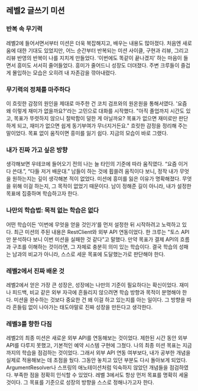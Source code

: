 ## 레벨2 글쓰기 미션

### 반복 속 무기력
레벨2에 들어서면서부터 미션은 더욱 복잡해지고, 배우는 내용도 많아졌다. 처음엔 새로움에 대한 기대도 있었지만,
어느 순간부터 반복되는 미션 사이클, 구현과 리뷰, 그리고 리뷰 반영의 반복이 나를 지치게 만들었다.
‘이번에도 똑같이 끝나겠지’ 하는 마음이 들면서 흥미도 서서히 줄어들었다. 흥미가 줄어드니 성장도 더뎌졌다.
주변 크루들이 즐겁게 몰입하는 모습은 오히려 내 자존감을 깎아내렸다.

### 무기력의 정체를 마주하다
이 흐릿한 감정의 원인을 제대로 마주한 건 코치 검프와의 원온원을 통해서였다.
'요즘 왜 이렇게 재미가 없을까요?'라는 고민으로 대화를 시작했다.
"아직 졸업까지 시간도 있고, 목표가 뚜렷하지 않으니 절박함이 덜한 게 아닐까요? 
목표가 없으면 재미로만 판단하게 되고, 재미가 없으면 쉽게 동기부여가 무너지거든요."
흐릿한 감정을 정리해 주는 말이었다. 목표 없이 움직이면 흥미를 잃기 쉽다. 지금의 모습이 바로 그랬다.

### 내가 진짜 가고 싶은 방향
생각해보면 우테코에 들어오기 전의 나는 늘 타인의 기준에 따라 움직였다.
“요즘 이거 다 쓴대.”, “다들 저거 배운대.” 남들이 하는 것에 휩쓸려 움직이다 보니, 
정작 내가 무엇을 원하는지는 깊이 생각해본 적이 없었다. 미션에 흥미를 잃은 이유가 명확해졌다. 
무엇을 위해 이걸 하는지, 그 목적이 없었기 때문이다. 남이 정해준 길이 아니라,
내가 설정한 목표에 집중하며 학습하고자 한다.

### 나만의 학습법: 목적 없는 학습은 없다
어떤 학습이든 ‘이번에 무엇을 얻을 것인가’를 먼저 설정한 뒤 시작하려고 노력하고 있다.
최근 미션의 주된 내용은 RestClient와 외부 API 연동이었다. 한 크루는 "토스 API만 분석하다 보니 이번 미션을 실패한 것 같다"고 말했다.
만약 목표가 결제 API의 흐름과 구조를 이해하는 것이라면, 그 자체로 충분히 의미 있는 학습이다.
결국 학습의 성패는 남과의 비교가 아니라, 스스로 세운 목표에 도달했는가로 판단해야 한다.

### 레벨2에서 진짜 배운 것
레벨2에서 얻은 가장 큰 성장은, 성장에는 나만의 기준이 필요하다는 확신이었다.
재미나 피드백, 비교 같은 외부 자극에 흔들리지 않으려면 학습 방향과 목적이 분명해야 한다.
미션을 완수하는 것보다 중요한 건 왜 이걸 하고 있는지를 아는 일이다.
그 방향을 따라 흔들림 없이 나아가는 태도야말로 진짜 성장을 만든다고 생각한다.

### 레벨3를 향한 다짐
레벨2의 최종 미션은 새로운 외부 API를 연동해보는 것이었다. 제한된 시간 동안 외부 API를 다루지 못했고, 기본적인 예약 시스템 구현에 그쳤다.
나의 최종 미션 목표는 지금까지의 학습을 점검하는 것이었다. 그래서 외부 API 연동 여부보다, 내가 공부한 개념을 실제로 적용해보는 데 초점을 뒀다.
그동안 놓치고 있던 부분도 다시 돌아보게 되었다. ArgumentResolver나 스프링의 애노테이션처럼 익숙하지 않았던 개념들을 점검하였다.
부족한 점을 정확히 인식할 수 있었다. 레벨 3에서도 항상 먼저 목표를 명확히 세울 것이다. 
그 목표를 기준으로 성장의 방향을 스스로 정해나가고자 한다.
